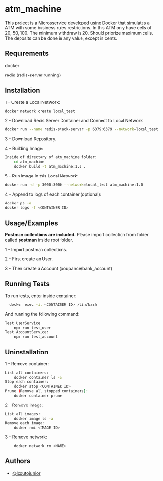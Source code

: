 
# atm_machine
This project is a Microsservice developed using Docker that simulates a ATM with some business rules restrictions. In this ATM only have cells of 20, 50, 100. The minimum withdraw is 20. Should priorize maximum cells. The deposits can be done in any value, except in cents.


## Requirements

docker

redis (redis-server running)

    
## Installation

1 - Create a Local Network:
```bash
docker network create local_test
```

2 - Download Redis Server Container and Connect to Local Network:
```bash
docker run --name redis-stack-server -p 6379:6379 --network=local_test redis/redis-stack-server:latest
```

3 - Download Repository.


4 - Building Image:
```bash
Inside of directory of atm_machine folder:
    cd atm_machine 
    docker build -t atm_machine:1.0 .
```

5 - Run Image in this Local Network:
```bash
docker run -d -p 3000:3000 --network=local_test atm_machine:1.0
```
    
4 - Append to logs of each container (optional):
```bash
docker ps -a
docker logs -f <CONTAINER ID>
```
## Usage/Examples

**Postman collections are included.** Please import collection from folder called **postman** inside root folder.

1 - Import postman collections.

2 - First create an User.

3 - Then create a Account (poupance/bank_account)

## Running Tests

To run tests, enter inside container:

```bash
  docker exec -it <CONTAINER ID> /bin/bash
```


And running the following command:

```bash
Test UserService:
    npm run test_user
Test AccountService:
    npm run test_account
```


## Uninstallation

1 - Remove container:
```bash
List all containers:
    docker container ls -a
Stop each container: 
    docker stop <CONTAINER ID>
Prune (Remove all stopped containers):
    docker container prune 
```

2 - Remove image:
```bash
List all images:
    docker image ls -a 
Remove each image:
    docker rmi <IMAGE ID>
```

3 - Remove network:
```bash
    docker network rm <NAME>
```
## Authors

- [@lcoutojunior](https://www.github.com/lcoutojunior)

